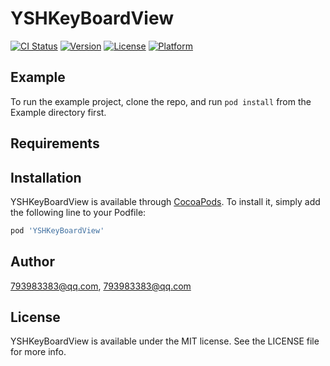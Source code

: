 # YSHKeyBoardView

[![CI Status](https://img.shields.io/travis/793983383@qq.com/YSHKeyBoardView.svg?style=flat)](https://travis-ci.org/793983383@qq.com/YSHKeyBoardView)
[![Version](https://img.shields.io/cocoapods/v/YSHKeyBoardView.svg?style=flat)](https://cocoapods.org/pods/YSHKeyBoardView)
[![License](https://img.shields.io/cocoapods/l/YSHKeyBoardView.svg?style=flat)](https://cocoapods.org/pods/YSHKeyBoardView)
[![Platform](https://img.shields.io/cocoapods/p/YSHKeyBoardView.svg?style=flat)](https://cocoapods.org/pods/YSHKeyBoardView)

## Example

To run the example project, clone the repo, and run `pod install` from the Example directory first.

## Requirements

## Installation

YSHKeyBoardView is available through [CocoaPods](https://cocoapods.org). To install
it, simply add the following line to your Podfile:

```ruby
pod 'YSHKeyBoardView'
```

## Author

793983383@qq.com, 793983383@qq.com

## License

YSHKeyBoardView is available under the MIT license. See the LICENSE file for more info.
